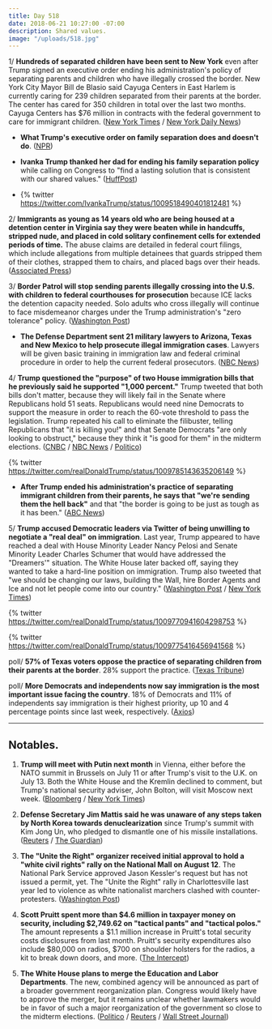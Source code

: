 ```yaml
---
title: Day 518
date: 2018-06-21 10:27:00 -07:00
description: Shared values.
image: "/uploads/518.jpg"
---
```


1/ **Hundreds of separated children have been sent to New York** even after Trump signed an executive order ending his administration's policy of separating parents and children who have illegally crossed the border. New York City Mayor Bill de Blasio said Cayuga Centers in East Harlem is currently caring for 239 children separated from their parents at the border. The center has cared for 350 children in total over the last two months. Cayuga Centers has $76 million in contracts with the federal government to care for immigrant children. ([New York Times](https://www.nytimes.com/2018/06/20/nyregion/children-separated-border-new-york.html) / [New York Daily News](http://www.nydailynews.com/news/politics/ny-pol-children-separated-border-nyc-20180620-story.html))

* **What Trump's executive order on family separation does and doesn't do**. ([NPR](https://www.npr.org/2018/06/20/622095441/trump-executive-order-on-family-separation-what-it-does-and-doesnt-do))

* **Ivanka Trump thanked her dad for ending his family separation policy** while calling on Congress to "find a lasting solution that is consistent with our shared values." ([HuffPost](https://www.huffingtonpost.com/entry/ivanka-trump-family-separation-policy_us_5b2ab361e4b0321a01cd6a10))

* {% twitter https://twitter.com/IvankaTrump/status/1009518490401812481 %}

2/ **Immigrants as young as 14 years old who are being housed at a detention center in Virginia say they were beaten while in handcuffs, stripped nude, and placed in cold solitary confinement cells for extended periods of time.** The abuse claims are detailed in federal court filings, which include allegations from multiple detainees that guards stripped them of their clothes, strapped them to chairs, and placed bags over their heads. ([Associated Press](https://apnews.com/afc80e51b562462c89907b49ae624e79))

3/ **Border Patrol will stop sending parents illegally crossing into the U.S. with children to federal courthouses for prosecution** because ICE lacks the detention capacity needed. Solo adults who cross illegally will continue to face misdemeanor charges under the Trump administration's "zero tolerance" policy. ([Washington Post](https://www.washingtonpost.com/world/national-security/us-will-stop-prosecuting-parents-who-cross-the-border-illegally-with-children-official-says/2018/06/21/4902b194-7564-11e8-805c-4b67019fcfe4_story.html))

* **The Defense Department sent 21 military lawyers to Arizona, Texas and New Mexico to help prosecute illegal immigration cases**. Lawyers will be given basic training in immigration law and federal criminal procedure in order to help the current federal prosecutors. ([NBC News](https://www.nbcnews.com/storyline/immigration-border-crisis/pentagon-sending-military-lawyers-border-help-prosecute-immigration-cases-n885216))

4/ **Trump questioned the "purpose" of two House immigration bills that he previously said he supported "1,000 percent."** Trump tweeted that both bills don't matter, because they will likely fail in the Senate where Republicans hold 51 seats. Republicans would need nine Democrats to support the measure in order to reach the 60-vote threshold to pass the legislation. Trump repeated his call to eliminate the filibuster, telling Republicans that "it is killing you!" and that Senate Democrats "are only looking to obstruct," because they think it "is good for them" in the midterm elections. ([CNBC](https://www.cnbc.com/2018/06/21/trump-questions-the-purpose-of-house-immigration-bills-only-hours-before-critical-vote.html) / [NBC News](https://www.nbcnews.com/politics/congress/hours-ahead-house-immigration-votes-trump-questions-point-bills-n885331) / [Politico](https://www.politico.com/story/2018/06/21/house-gop-immigration-trump-661214))

{% twitter https://twitter.com/realDonaldTrump/status/1009785143635206149 %}

* **After Trump ended his administration's practice of separating immigrant children from their parents, he says that "we're sending them the hell back"** and that "the border is going to be just as tough as it has been." ([ABC News](https://abcnews.go.com/Politics/trump-sending-hell-back-supporters-repeat-false-claims/story?id=56029274))

5/ **Trump accused Democratic leaders via Twitter of being unwilling to negotiate a "real deal" on immigration**. Last year, Trump appeared to have reached a deal with House Minority Leader Nancy Pelosi and Senate Minority Leader Charles Schumer that would have addressed the "Dreamers'" situation. The White House later backed off, saying they wanted to take a hard-line position on immigration. Trump also tweeted that "we should be changing our laws, building the Wall, hire Border Agents and Ice and not let people come into our country." ([Washington Post](https://www.washingtonpost.com/politics/trump-lashes-out-at-democrats-as-house-republicans-struggle-to-unite-behind-immigration-legislation/2018/06/21/16713068-7481-11e8-b4b7-308400242c2e_story.html) / [New York Times](https://www.nytimes.com/2018/06/21/us/politics/trump-immigration-border-family-separation.html))

{% twitter https://twitter.com/realDonaldTrump/status/1009770941604298753 %}

{% twitter https://twitter.com/realDonaldTrump/status/1009775416456941568 %}

poll/ **57% of Texas voters oppose the practice of separating children from their parents at the border**. 28% support the practice. ([Texas Tribune](https://www.texastribune.org/2018/06/21/uttt-poll-most-texas-voters-oppose-family-separation-border-greater-su/))

poll/ **More Democrats and independents now say immigration is the most important issue facing the country**. 18% of Democrats and 11% of independents say immigration is their highest priority, up 10 and 4 percentage points since last week, respectively. ([Axios](https://www.axios.com/immigration-concern-spikes-over-separated-families-6253be3f-e284-4e0e-9fa2-38eb6148c3df.html))

---

## Notables.

1. **Trump will meet with Putin next month** in Vienna, either before the NATO summit in Brussels on July 11 or after Trump's visit to the U.K. on July 13. Both the White House and the Kremlin declined to comment, but Trump's national security adviser, John Bolton, will visit Moscow next week. ([Bloomberg](https://www.bloomberg.com/news/articles/2018-06-20/trump-is-said-to-plan-meeting-with-putin-in-europe-in-july) / [New York Times](https://www.nytimes.com/2018/06/21/world/europe/bolton-moscow-trump-putin-meeting.html))

2. **Defense Secretary Jim Mattis said he was unaware of any steps taken by North Korea towards denuclearization** since Trump's summit with Kim Jong Un, who pledged to dismantle one of his missile installations. ([Reuters](https://www.reuters.com/article/us-northkorea-usa-site/u-s-identifies-north-korea-missile-test-site-it-says-kim-committed-to-destroy-idUSKBN1JH02B) / [The Guardian](https://www.theguardian.com/world/2018/jun/21/no-sign-of-north-korea-dismantling-nuclear-weapons-mattis-admits))

3. **The "Unite the Right" organizer received initial approval to hold a "white civil rights" rally on the National Mall on August 12**. The National Park Service approved Jason Kessler's request but has not issued a permit, yet. The "Unite the Right" rally in Charlottesville last year led to violence as white nationalist marchers clashed with counter-protesters. ([Washington Post](https://www.washingtonpost.com/local/education/unite-the-right-organizer-gets-approval-for-rally-anniversary-event-in-dc/2018/06/20/597a1b1a-74a7-11e8-9780-b1dd6a09b549_story.html?utm_term=.261d0e481d92))

4. **Scott Pruitt spent more than $4.6 million in taxpayer money on security, including $2,749.62 on "tactical pants" and "tactical polos."** The amount represents a $1.1 million increase in Pruitt's total security costs disclosures from last month. Pruitt's security expenditures also include $80,000 on radios, $700 on shoulder holsters for the radios, a kit to break down doors, and more. ([The Intercept](https://theintercept.com/2018/06/20/scott-pruitt-epa-security-total-expenses-foia/))

5. **The White House plans to merge the Education and Labor Departments**. The new, combined agency will be announced as part of a broader government reorganization plan. Congress would likely have to approve the merger, but it remains unclear whether lawmakers would be in favor of such a major reorganization of the government so close to the midterm elections. ([Politico](https://www.politico.com/story/2018/06/20/merger-education-labor-departments-641084) / [Reuters](https://www.reuters.com/article/us-usa-trump-education-labor/white-house-to-propose-merging-labor-education-departments-wall-street-journal-idUSKBN1JG3KF) / [Wall Street Journal](https://www.wsj.com/articles/white-house-to-propose-merging-education-labor-departments-1529533148))
